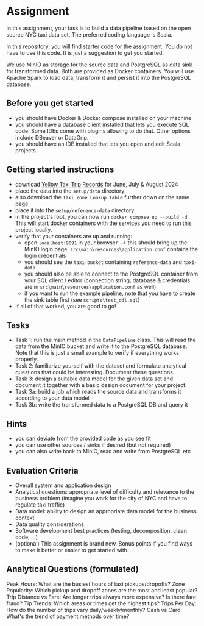 # Assignment
In this assignment, your task is to build a data pipeline based on the open source NYC taxi data set.
The preferred coding language is Scala.

In this repository, you will find starter code for the assignment. You do not have to use this code.
It is just a suggestion to get you started.

We use MinIO as storage for the source data and PostgreSQL as data sink for transformed data. Both are provided as Docker containers.
You will use Apache Spark to load data, transform it and persist it into the PostgreSQL database.

## Before you get started

* you should have Docker & Docker compose installed on your machine
* you should have a database client installed that lets you execute SQL code. Some IDEs come with plugins allowing to do that. Other options include DBeaver or DataGrip.
* you should have an IDE installed that lets you open and edit Scala projects.

## Getting started instructions

* download [Yellow Taxi Trip Records](https://www.nyc.gov/site/tlc/about/tlc-trip-record-data.page) for June, July & August 2024
* place the data into the `setup/data` directory
* also download the `Taxi Zone Lookup Table` further down on the same page
* place it into the `setup/reference-data` directory
* in the project's root, you can now run `docker compose up --build -d`. This will start docker containers with the services you need to run this project locally.
* verify that your containers are up and running:
  * open `localhost:9091` in your browser --> this should bring up the MinIO login page. `src\main\resources\application.conf` contains the login credentials
  * you should see the `taxi-bucket` containing `reference-data` and `taxi-data`
  * you should also be able to connect to the PostgreSQL container from your SQL client / editor (connection string, database & credentials are in `src\main\resources\application.conf` as well)
  * if you want to run the example pipeline, note that you have to create the sink table first (see `scripts\test_ddl.sql`)
* If all of that worked, you are good to go!

## Tasks

* Task 1: run the main method in the `DataPipeline` class. This will read the data from the MinIO bucket and write it to the PostgreSQL database. Note that this is just a small example to verify if everything works properly.
* Task 2: familiarize yourself with the dataset and formulate analytical questions that could be interesting. Document these questions.
* Task 3: design a suitable data model for the given data set and document it together with a basic design document for your project.
* Task 3a: build a job which reads the source data and transforms it according to your data model
* Task 3b: write the transformed data to a PostgreSQL DB and query it

## Hints

* you can deviate from the provided code as you see fit
* you can use other sources / sinks if desired (but not required)
* you can also write back to MinIO, read and write from PostgreSQL etc

## Evaluation Criteria

* Overall system and application design
* Analytical questions: appropriate level of difficulty and relevance to the business problem (imagine you work for the city of NYC and have to regulate taxi traffic)
* Data model: ability to design an appropriate data model for the business context
* Data quality considerations
* Software development best practices (testing, decomposition, clean code, ...)
* (optional) This assignment is brand new. Bonus points if you find ways to make it better or easier to get started with.

## Analytical Questions (formulated)

Peak Hours: What are the busiest hours of taxi pickups/dropoffs?
Zone Popularity: Which pickup and dropoff zones are the most and least popular?
Trip Distance vs Fare: Are longer trips always more expensive? Is there fare fraud?
Tip Trends: Which areas or times get the highest tips?
Trips Per Day: How do the number of trips vary daily/weekly/monthly?
Cash vs Card: What's the trend of payment methods over time?
